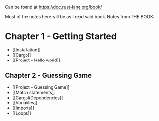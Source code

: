 Can be found at https://doc.rust-lang.org/book/

Most of the notes here will be as I read said book.
Notes from THE BOOK:
# Chapter 1 - Getting Started
* [[Installation]]
* [[Cargo]]
* [[Project - Hello world]]
## Chapter 2 - Guessing Game
* [[Project - Guessing Game]]
* [[Match statements]]
* [[Cargo#Dependencies]]
* [[Variables]]
* [[Imports]]
* [[Loops]]